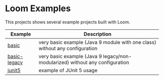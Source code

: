 # Loom Examples

This projects shows several example projects built with Loom.

| Example | Description |
| --- | --- |
| [basic](basic) | very basic example (Java 9 module with one class) without any configuration |
| [basic-legacy](basic-legacy) | very basic example (Java 9 legacy/non-modularized) without any configuration |
| [junit5](junit5) | example of JUnit 5 usage |

